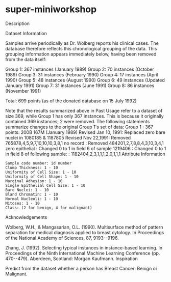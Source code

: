# super-miniworkshop

Description

Dataset Information

Samples arrive periodically as Dr. Wolberg reports his clinical cases. The database therefore reflects this chronological grouping of the data. This grouping information appears immediately below, having been removed from the data itself:

Group 1: 367 instances (January 1989)
Group 2: 70 instances (October 1989)
Group 3: 31 instances (February 1990)
Group 4: 17 instances (April 1990)
Group 5: 48 instances (August 1990)
Group 6: 49 instances (Updated January 1991)
Group 7: 31 instances (June 1991)
Group 8: 86 instances (November 1991)

Total: 699 points (as of the donated database on 15 July 1992)

Note that the results summarized above in Past Usage refer to a dataset of size 369, while Group 1 has only 367 instances. This is because it originally contained 369 instances; 2 were removed. The following statements summarize changes to the original Group 1's set of data:
Group 1 : 367 points: 200B 167M (January 1989)
Revised Jan 10, 1991: Replaced zero bare nuclei in 1080185 & 1187805
Revised Nov 22,1991: Removed 765878,4,5,9,7,10,10,10,3,8,1 no record
: Removed 484201,2,7,8,8,4,3,10,3,4,1 zero epithelial
: Changed 0 to 1 in field 6 of sample 1219406
: Changed 0 to 1 in field 8 of following sample:
: 1182404,2,3,1,1,1,2,0,1,1,1
Attribute Information

    Sample code number: id number
    Clump Thickness: 1 - 10
    Uniformity of Cell Size: 1 - 10
    Uniformity of Cell Shape: 1 - 10
    Marginal Adhesion: 1 - 10
    Single Epithelial Cell Size: 1 - 10
    Bare Nuclei: 1 - 10
    Bland Chromatin: 1 - 10
    Normal Nucleoli: 1 - 10
    Mitoses: 1 - 10
    Class: (2 for benign, 4 for malignant)

Acknowledgements

Wolberg, W.H., & Mangasarian, O.L. (1990). Multisurface method of pattern separation for medical diagnosis applied to breast cytology. In Proceedings of the National Academy of Sciences, 87, 9193--9196.

Zhang, J. (1992). Selecting typical instances in instance-based learning. In Proceedings of the Ninth International Machine Learning Conference (pp. 470--479). Aberdeen, Scotland: Morgan Kaufmann.
Inspiration

Predict from the dataset whether a person has Breast Cancer: Benign or Malignant.
